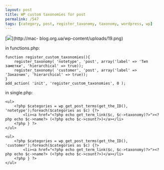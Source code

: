 ```yaml
---
layout: post
title: WP custom taxonomies for post
permalink: /547
tags: [category, post, register_taxonomy, taxonomy, wordpress, wp]
---
```


[![](http://mac-blog.org.ua/wp-content/uploads/19-300x166.png)](http://mac-
blog.org.ua/wp-content/uploads/19.png)


in functions.php:


    function register_custom_taxonomies(){
        register_taxonomy( 'notetype', 'post', array('label' => 'Тип заметки', 'hierarchical' => true));
        register_taxonomy( 'customer', 'post', array('label' => 'Заказчик', 'hierarchical' => true));
    }
    add_action( 'init', 'register_custom_taxonomies', 0 );


in single.php:


    <ul>
        <?php $categories = wp_get_post_terms(get_the_ID(), 'notetype');foreach($categories as $c) {?>
            <li><a href="<?php echo get_term_link($c, $c->taxonomy)?>"><?php echo $c->name?> (<?php echo $c->count?>)</a></li>
        <?php } ?>
    </ul>

    <ul>
        <?php $categories = wp_get_post_terms(get_the_ID(), 'customer');foreach($categories as $c) {?>
            <li><a href="<?php echo get_term_link($c, $c->taxonomy)?>"><?php echo $c->name?> (<?php echo $c->count?>)</a></li>
        <?php } ?>
    </ul>

